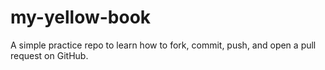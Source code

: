 # my-yellow-book
A simple practice repo to learn how to fork, commit, push, and open a pull request on GitHub.
